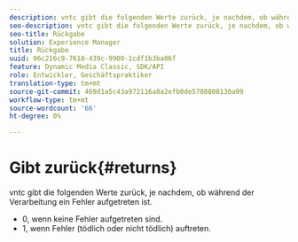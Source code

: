 ```yaml
---
description: vntc gibt die folgenden Werte zurück, je nachdem, ob während der Verarbeitung ein Fehler aufgetreten ist.
seo-description: vntc gibt die folgenden Werte zurück, je nachdem, ob während der Verarbeitung ein Fehler aufgetreten ist.
seo-title: Rückgabe
solution: Experience Manager
title: Rückgabe
uuid: 06c216c9-7618-439c-9900-1cdf1b3ba06f
feature: Dynamic Media Classic, SDK/API
role: Entwickler, Geschäftspraktiker
translation-type: tm+mt
source-git-commit: 469d1a5c43a972116a8a2efb0de5708800130a99
workflow-type: tm+mt
source-wordcount: '66'
ht-degree: 0%

---
```



# Gibt zurück{#returns}

vntc gibt die folgenden Werte zurück, je nachdem, ob während der Verarbeitung ein Fehler aufgetreten ist.

* 0, wenn keine Fehler aufgetreten sind.
* 1, wenn Fehler (tödlich oder nicht tödlich) auftreten.

